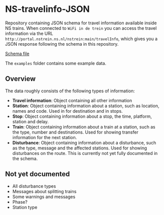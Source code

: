 # NS-travelinfo-JSON

Repository containing JSON schema for travel information available inside NS trains.
When connected to `WiFi in de trein` you can access the travel information via the URL `http://portal.nstrein.ns.nl/nstrein:main/travelInfo`, which gives you a JSON response following the schema in this repository.

[Schema file](./schemas/travelinfo.json)

The `examples` folder contains some example data.

## Overview

The data roughly consists of the following types of information:

- **Travel information**: Object containing all other information
- **Station**: Object containing information about a station, such as location, names and code. Used in for destination and in stops.
- **Stop**: Object containing information about a stop, the time, platform, station and delay.
- **Train**: Object containing information about a train at a station, such as the type, number and destinations. Used for showing transfer information for the next station.
- **Disturbance**: Object containing information about a disturbance, such as the type, message and the affected stations. Used for showing disturbances on the route. This is currently not yet fully documented in the schema.

## Not yet documented

- All disturbance types
- Messages about splitting trains
- Some warnings and messages
- Phase?
- Station type
